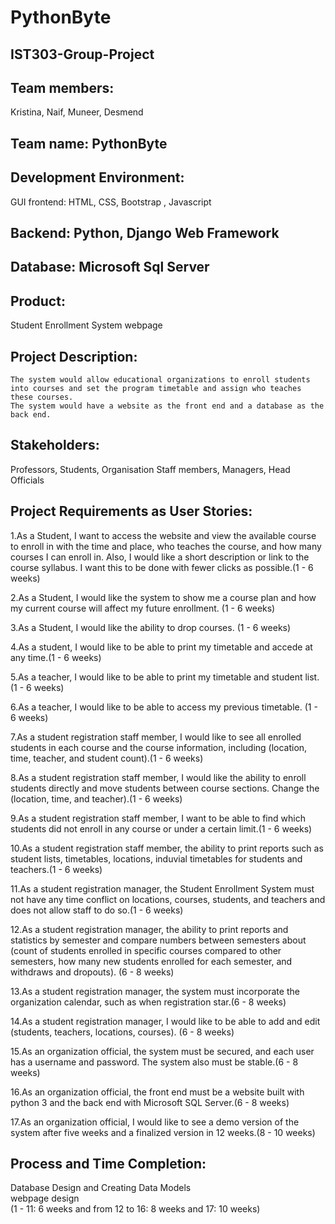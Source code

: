 # **PythonByte**   
## IST303-Group-Project    
## **Team members:** 
Kristina, Naif, Muneer, Desmend   

## **Team name: PythonByte**   

## **Development Environment:**
GUI frontend: HTML, CSS, Bootstrap , Javascript   
## **Backend:** Python, Django Web Framework    
## **Database:** Microsoft Sql Server   

## **Product:**
Student Enrollment System webpage   

## **Project Description:**
	The system would allow educational organizations to enroll students into courses and set the program timetable and assign who teaches these courses.
	The system would have a website as the front end and a database as the back end.      
  
## **Stakeholders:**
Professors, Students, Organisation Staff members, Managers, Head Officials   
  
## **Project Requirements as User Stories:**   
  
1.As a Student, I want to access the website and view the available course to enroll in with the time and place, who teaches the course, and how many courses I can enroll in. Also, I would like a short description or link to the course syllabus. I want this to be done with fewer clicks as possible.(1 - 6 weeks)         

2.As a Student, I would like the system to show me a course plan and how my current course will affect my future enrollment. (1 - 6 weeks)      

3.As a Student, I would like the ability to drop courses. (1 - 6 weeks)      

4.As a student, I would like to be able to print my timetable and accede at any time.(1 - 6 weeks)        

5.As a teacher, I would like to be able to print my timetable and student list.(1 - 6 weeks)       

6.As a teacher, I would like to be able to access my previous timetable. (1 - 6 weeks)     

7.As a student registration staff member, I would like to see all enrolled students in each course and the course information, including (location, time, teacher, and student count).(1 - 6 weeks)      

8.As a student registration staff member, I would like the ability to enroll students directly and move students between course sections. Change the (location, time, and teacher).(1 - 6 weeks)         

9.As a student registration staff member, I want to be able to find which students did not enroll in any course or under a certain limit.(1 - 6 weeks)       

10.As a student registration staff member, the ability to print reports such as student lists, timetables, locations, induvial timetables for students and teachers.(1 - 6 weeks)       

11.As a student registration manager, the Student Enrollment System must not have any time conflict on locations, courses, students, and teachers and does not allow staff to do so.(1 - 6 weeks)         

12.As a student registration manager, the ability to print reports and statistics by semester and compare numbers between semesters about (count of students enrolled in specific courses compared to other semesters, how many new students enrolled for each semester, and withdraws and dropouts). (6 - 8 weeks)          

13.As a student registration manager, the system must incorporate the organization calendar, such as when registration star.(6 - 8 weeks)         

14.As a student registration manager, I would like to be able to add and edit (students, teachers, locations, courses). (6 - 8 weeks)         

15.As an organization official, the system must be secured, and each user has a username and password. The system also must be stable.(6 - 8 weeks)         

16.As an organization official, the front end must be a website built with python 3 and the back end with Microsoft SQL Server.(6 - 8 weeks)          

17.As an organization official, I would like to see a demo version of the system after five weeks and a finalized version in 12 weeks.(8 - 10 weeks)         


## **Process and Time Completion:**    
Database Design and Creating Data Models   
webpage design   
(1 - 11: 6 weeks and from 12 to 16: 8 weeks and 17: 10 weeks)

















